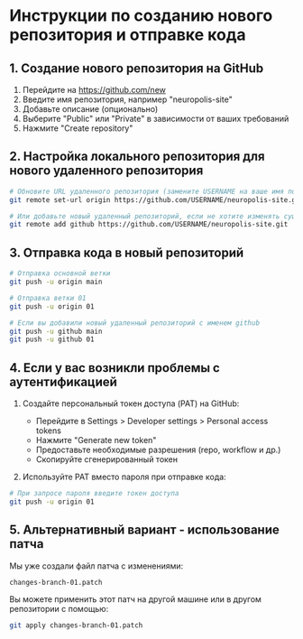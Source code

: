 # Инструкции по созданию нового репозитория и отправке кода

## 1. Создание нового репозитория на GitHub
1. Перейдите на https://github.com/new
2. Введите имя репозитория, например "neuropolis-site"
3. Добавьте описание (опционально)
4. Выберите "Public" или "Private" в зависимости от ваших требований
5. Нажмите "Create repository"

## 2. Настройка локального репозитория для нового удаленного репозитория
```bash
# Обновите URL удаленного репозитория (замените USERNAME на ваше имя пользователя GitHub)
git remote set-url origin https://github.com/USERNAME/neuropolis-site.git

# Или добавьте новый удаленный репозиторий, если не хотите изменять существующий
git remote add github https://github.com/USERNAME/neuropolis-site.git
```

## 3. Отправка кода в новый репозиторий
```bash
# Отправка основной ветки
git push -u origin main

# Отправка ветки 01
git push -u origin 01

# Если вы добавили новый удаленный репозиторий с именем github
git push -u github main
git push -u github 01
```

## 4. Если у вас возникли проблемы с аутентификацией
1. Создайте персональный токен доступа (PAT) на GitHub:
   - Перейдите в Settings > Developer settings > Personal access tokens
   - Нажмите "Generate new token"
   - Предоставьте необходимые разрешения (repo, workflow и др.)
   - Скопируйте сгенерированный токен

2. Используйте PAT вместо пароля при отправке кода:
```bash
# При запросе пароля введите токен доступа
git push -u origin 01
```

## 5. Альтернативный вариант - использование патча
Мы уже создали файл патча с изменениями:
```
changes-branch-01.patch
```

Вы можете применить этот патч на другой машине или в другом репозитории с помощью:
```bash
git apply changes-branch-01.patch
``` 